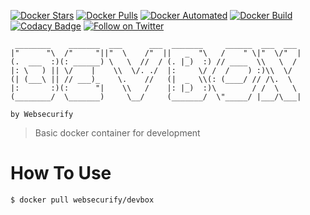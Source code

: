 [![Docker Stars](https://img.shields.io/docker/stars/websecurify/devbox.svg)](https://hub.docker.com/r/websecurify/devbox/)
[![Docker Pulls](https://img.shields.io/docker/pulls/websecurify/devbox.svg)](https://hub.docker.com/r/websecurify/devbox/)
[![Docker Automated](https://img.shields.io/docker/automated/websecurify/devbox.svg)](https://hub.docker.com/r/websecurify/devbox/)
[![Docker Build](https://img.shields.io/docker/build/websecurify/devbox.svg)](https://hub.docker.com/r/websecurify/devbox/)
[![Codacy Badge](https://api.codacy.com/project/badge/Grade/e91da07311304a24b068f15ee71589d1)](https://www.codacy.com/app/Websecurify/docker-devbox?utm_source=github.com&amp;utm_medium=referral&amp;utm_content=websecurify/docker-devbox&amp;utm_campaign=Badge_Grade)
[![Follow on Twitter](https://img.shields.io/twitter/follow/websecurify.svg?logo=twitter)](https://twitter.com/websecurify)


	 ________    _______  ___      ___  _______     ______  ___  ___  
	|"      "\  /"     "||"  \    /"  ||   _  "\   /    " \|"  \/"  | 
	(.  ___  :)(: ______) \   \  //  / (. |_)  :) // ____  \\   \  /  
	|: \   ) || \/    |    \\  \/. ./  |:     \/ /  /    ) :)\\  \/   
	(| (___\ || // ___)_    \.    //   (|  _  \\(: (____/ // /\.  \   
	|:       :)(:      "|    \\   /    |: |_)  :)\        / /  \   \  
	(________/  \_______)     \__/     (_______/  \"_____/ |___/\___| 
	
	by Websecurify
	

> Basic docker container for development

# How To Use

```sh
$ docker pull websecurify/devbox
```
